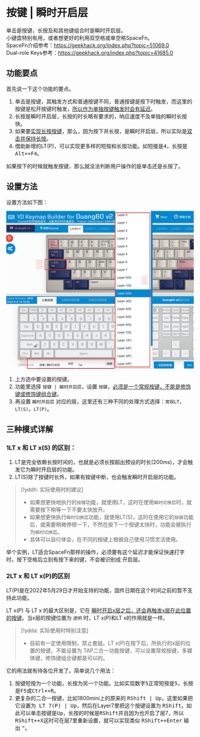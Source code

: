 # 按键 | 瞬时开启层

单击是按键，长按及和其他键组合时是瞬时开启层。  
小键盘特别有用，或者想更好的利用双空格或单空格SpaceFn。  
SpaceFn介绍参考：https://geekhack.org/index.php?topic=51069.0  
Dual-role Keys参考：https://geekhack.org/index.php?topic=41685.0

## 功能要点
首先说一下这个功能的要点。
  1. 单击是按键，其触发方式和普通按键不同，普通按键是按下时触发，而这里的按键是松开按键时触发，<u>所以作为单独按键触发时会有延迟</u>。
  2. 长按是瞬时开启层，长按的时长略有要求的，响应速度不及单独的瞬时长按快。
  3. 如果要<u>实现长按按键</u>，那么，因为按下并长按，是瞬时开启层，所以实际是<u>双击并保持长按</u>。
  4. 借助新增的LT(P)，可以实现更多样的短按和长按功能。如短接是<kbd>4</kbd>，长按是<kbd>Alt++F4</kbd>。

如果按下的时候就触发按键，那么就没法判断用户操作的是单击还是长按了。

## 设置方法
设置方法如下图：

![|700](assets/layer-tap-key-01.jpg)

  1. 上方选中要设置的按键。
  2. 功能里选择 `按键 | 瞬时开启层`，设置 `按键`，<u>必须是一个常规按键，不能是修饰键或修饰键组合键</u>。
  3. 再设置 `瞬时开启层` 对应的层，这里还有三种不同的处理方式选择：`常规LT`，`LT(S)`，`LT(P)`。

## 三种模式详解

### 1LT x 和 LT x(S) 的区别：
  1. LT是完全依赖长按时间的，也就是必须长按超出预设的时长(200ms)，才会触发它为瞬时开启层的功能。
  2. LT(S)除了按键时长外，如果有按键中断，也会触发瞬时开启层的功能。

> [!yddh: 实际使用时的建议]
> - 如果想更快地执行的`按键`功能，就使用LT，这时在使用`瞬时切换层`时，就需要按下稍等一下不要太快放开。
> - 如果想更快执行`瞬时切换层`功能，就使用LT(S)，这时在使用它的`按键`功能后，就需要稍微停顿一下，不然在按下一个按键太快时，功能会被执行为`瞬时切换层`。
> - 具体可以自行体会，在不同的按键上根据自己使用习惯灵活使用。

举个实例，LT适合SpaceFn那样的操作，必须要有这个延迟才能保证快速打字时，按下空格后立刻有按下来的键，不会被识别成 开启层。

### 2LT x 和 LT x(P)的区别

LT(P)是在2022年5月29日才开始支持的功能，固件日期在这个时间之前的暂不支持此功能。

LT x(P) 与 LT x 的最大区别是，它在 <u>瞬时开启x层之后，还会再触发x层在此位置的按键</u>。当x层的按键位置为 `透明` 时，LT x(P)和LT x的作用就是一样。

> [!ydda: 实际使用时特别注意]
> - 目前有一定使用限制，禁止套娃。LT x(P)在按下后，所执行的x层的位置的按键，不能设置为 TAP二合一功能按键，可以设置常规按键，多媒体键，修饰键组合键都是可以的。

它的用法就有待各位开发了。简单说几个用法：
  1. 按键短按为一个功能，长按为另一个功能。比如实现数字<kbd>5</kbd>正常短按是<kbd>5</kbd>，长按是<kbd>F5</kbd>或<kbd>Ctrl++R</kbd>。
  2. 更复杂的二合一按键，比如1800mini上的原来的 <kbd>RShift | Up</kbd>，这里如果把它设置为<kbd> LT 7(P) | Up</kbd>，然后在Layer7里把这个按键设置为 <kbd>RShift</kbd>。如此可以单击按键是<kbd>Up</kbd>，长按的时候是<kbd>RShift</kbd>并且因为也开启了层7，所以<kbd>RShift++X</kbd>这时可在层7里重新设置，就可以实现类似 <kbd>RShift++Enter</kbd> 输出 <kbd>"</kbd>。
